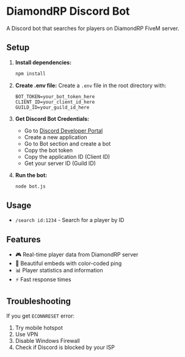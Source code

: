 # DiamondRP Discord Bot

A Discord bot that searches for players on DiamondRP FiveM server.

## Setup

1. **Install dependencies:**

   ```bash
   npm install
   ```

2. **Create .env file:**
   Create a `.env` file in the root directory with:

   ```
   BOT_TOKEN=your_bot_token_here
   CLIENT_ID=your_client_id_here
   GUILD_ID=your_guild_id_here
   ```

3. **Get Discord Bot Credentials:**

   - Go to [Discord Developer Portal](https://discord.com/developers/applications)
   - Create a new application
   - Go to Bot section and create a bot
   - Copy the bot token
   - Copy the application ID (Client ID)
   - Get your server ID (Guild ID)

4. **Run the bot:**
   ```bash
   node bot.js
   ```

## Usage

- `/search id:1234` - Search for a player by ID

## Features

- 🎮 Real-time player data from DiamondRP server
- 🎨 Beautiful embeds with color-coded ping
- 📊 Player statistics and information
- ⚡ Fast response times

## Troubleshooting

If you get `ECONNRESET` error:

1. Try mobile hotspot
2. Use VPN
3. Disable Windows Firewall
4. Check if Discord is blocked by your ISP
